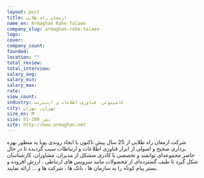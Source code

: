 ```yaml
---
layout: post
title: ارمغان راه طلایی
name_en: Armaghan Rahe Talaee
company_slug: armaghan-rahe-talaee
logo: 
cover: 
company_count:
founded:
location: ""
total_review: 
total_interview: 
salary_avg: 
salary_min: 
salary_max: 
rate: 
view_count: 
industry: کامپیوتر، فناوری اطلاعات و اینترنت
city: تهران, تهران
size_en: M
size: 51-200 نفر
site: http://www.armaghan.net
---
```


شرکت ارمغان راه طلایی از 25 سال پیش تاكنون با ایجاد روندی پویا به منظور بهره برداری صحیح و اصولی از ابزار فناوری اطلاعات و ارتباطات سبب گردیده تا در حال حاضر مجموعه‌ای توانمند و تخصصی با كادری متشكل از مدیران، مشاوران، كارشناسان شکل گیرد تا طیف گسترده‌ای از محصولات مانند سرویس های ارتباطی ، ارزش افزوده و بستر پیام کوتاه را به سازمان ها ، بانک ها ، شرکت ها و … ارائه نمایند.